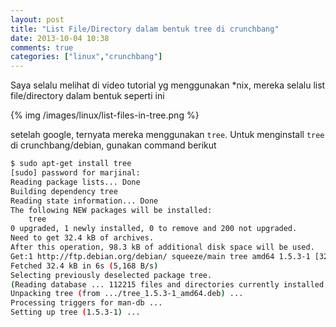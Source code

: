 ```yaml
---
layout: post
title: "List File/Directory dalam bentuk tree di crunchbang"
date: 2013-10-04 10:38
comments: true
categories: ["linux","crunchbang"]
---
```


Saya selalu melihat di video tutorial yg menggunakan *nix, mereka selalu list file/directory dalam bentuk seperti ini

{% img /images/linux/list-files-in-tree.png %}

setelah google, ternyata mereka menggunakan `tree`.
Untuk menginstall `tree` di crunchbang/debian, gunakan command berikut


```sh
$ sudo apt-get install tree
[sudo] password for marjinal: 
Reading package lists... Done
Building dependency tree
Reading state information... Done
The following NEW packages will be installed:
	tree
0 upgraded, 1 newly installed, 0 to remove and 200 not upgraded.
Need to get 32.4 kB of archives.
After this operation, 98.3 kB of additional disk space will be used.
Get:1 http://ftp.debian.org/debian/ squeeze/main tree amd64 1.5.3-1 [32.4 kB]
Fetched 32.4 kB in 6s (5,168 B/s)
Selecting previously deselected package tree.
(Reading database ... 112215 files and directories currently installed.)
Unpacking tree (from .../tree_1.5.3-1_amd64.deb) ...
Processing triggers for man-db ...
Setting up tree (1.5.3-1) ...
```
